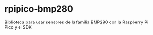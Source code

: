 # rpipico-bmp280
Biblioteca para usar sensores de la familia BMP280 con la Raspberry Pi Pico y el SDK
